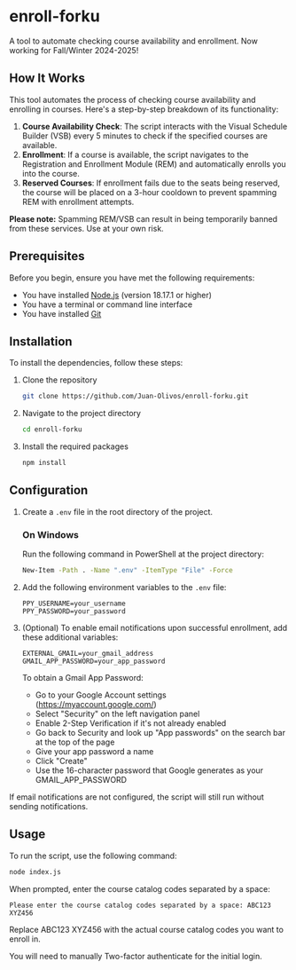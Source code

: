 # enroll-forku

A tool to automate checking course availability and enrollment. Now working for Fall/Winter 2024-2025!

## How It Works

This tool automates the process of checking course availability and enrolling in courses. Here's a step-by-step breakdown of its functionality:

1. **Course Availability Check**: The script interacts with the Visual Schedule Builder (VSB) every 5 minutes to check if the specified courses are available.
2. **Enrollment**: If a course is available, the script navigates to the Registration and Enrollment Module (REM) and automatically enrolls you into the course.
3. **Reserved Courses**: If enrollment fails due to the seats being reserved, the course will be placed on a 3-hour cooldown to prevent spamming REM with enrollment attempts.

**Please note:** Spamming REM/VSB can result in being temporarily banned from these services. Use at your own risk.

## Prerequisites

Before you begin, ensure you have met the following requirements:
- You have installed [Node.js](https://nodejs.org/) (version 18.17.1 or higher)
- You have a terminal or command line interface
- You have installed [Git](https://git-scm.com/downloads)

## Installation

To install the dependencies, follow these steps:

1. Clone the repository
    ```bash
    git clone https://github.com/Juan-Olivos/enroll-forku.git
    ```
2. Navigate to the project directory
    ```bash
    cd enroll-forku
    ```
3. Install the required packages
    ```bash
    npm install
    ```

## Configuration

1. Create a `.env` file in the root directory of the project.

    ### On Windows

    Run the following command in PowerShell at the project directory:

    ```cmd
    New-Item -Path . -Name ".env" -ItemType "File" -Force
    ```
    
2. Add the following environment variables to the `.env` file:

    ```plaintext
    PPY_USERNAME=your_username
    PPY_PASSWORD=your_password
    ```
3. (Optional) To enable email notifications upon successful enrollment, add these additional variables:

    ```plaintext
    EXTERNAL_GMAIL=your_gmail_address
    GMAIL_APP_PASSWORD=your_app_password
    ```

   To obtain a Gmail App Password:
   - Go to your Google Account settings (https://myaccount.google.com/)
   - Select "Security" on the left navigation panel
   - Enable 2-Step Verification if it's not already enabled
   - Go back to Security and look up "App passwords" on the search bar at the top of the page
   - Give your app password a name
   - Click "Create"
   - Use the 16-character password that Google generates as your GMAIL_APP_PASSWORD

If email notifications are not configured, the script will still run without sending notifications.

## Usage

To run the script, use the following command:

```bash
node index.js
```

When prompted, enter the course catalog codes separated by a space:
```plaintext
Please enter the course catalog codes separated by a space: ABC123 XYZ456
```
Replace ABC123 XYZ456 with the actual course catalog codes you want to enroll in.

You will need to manually Two-factor authenticate for the initial login.
